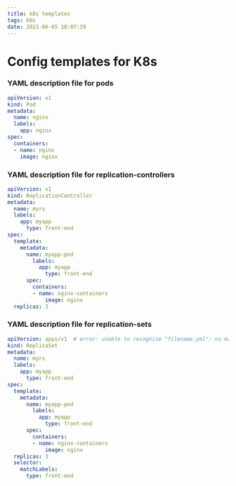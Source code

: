 ```yaml
---
title: k8s templates
tags: K8s
date: 2023-06-05 18:07:29
---
```



# Config templates for K8s

### YAML description file for pods

``` yaml
apiVersion: v1
kind: Pod
metadata:
  name: nginx
  labels: 
    app: nginx
spec:
  containers:
  - name: nginx
    image: nginx
```

### YAML description file for replication-controllers

``` yaml
apiVersion: v1
kind: ReplicationController
metadata:
  name: myrs
  labels: 
    app: myapp
	  type: front-end
spec:
  template:
    metadata:
      name: myapp-pod
	    labels: 
	      app: myapp
		    type: front-end
	  spec:
	    containers:
	    - name: nginx-containers
		    image: nginx
  replicas: 3
```


### YAML description file for replication-sets

``` yaml
apiVersion: apps/v1  # error: unable to recognize "filename.yml": no matches for /, kind=ReplicaSet appears if apiVersion was set to v1
kind: ReplicaSet
metadata:
  name: myrs
  labels: 
    app: myapp
	  type: front-end
spec:
  template:
    metadata:
      name: myapp-pod
	    labels: 
	      app: myapp
		    type: front-end
	  spec:
	    containers:
	    - name: nginx-containers
		    image: nginx
  replicas: 3
  selector: 
    matchLabels:
      type: front-end
```